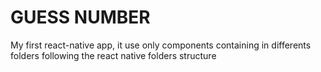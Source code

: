 # GUESS NUMBER

My first react-native app, it use only components containing in differents folders following the react native folders structure